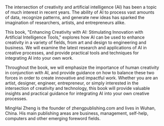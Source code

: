 

The intersection of creativity and artificial intelligence (AI) has been a topic of much interest in recent years. The ability of AI to process vast amounts of data, recognize patterns, and generate new ideas has sparked the imagination of researchers, artists, and entrepreneurs alike.

This book, "Enhancing Creativity with AI: Stimulating Innovation with Artificial Intelligence Tools," explores how AI can be used to enhance creativity in a variety of fields, from art and design to engineering and business. We will examine the latest research and applications of AI in creative processes, and provide practical tools and techniques for integrating AI into your own work.

Throughout the book, we will emphasize the importance of human creativity in conjunction with AI, and provide guidance on how to balance these two forces in order to create innovative and impactful work. Whether you are an artist, designer, engineer, entrepreneur, or simply interested in the intersection of creativity and technology, this book will provide valuable insights and practical guidance for integrating AI into your own creative processes.

MingHai Zheng is the founder of zhengpublishing.com and lives in Wuhan, China. His main publishing areas are business, management, self-help, computers and other emerging foreword fields.
